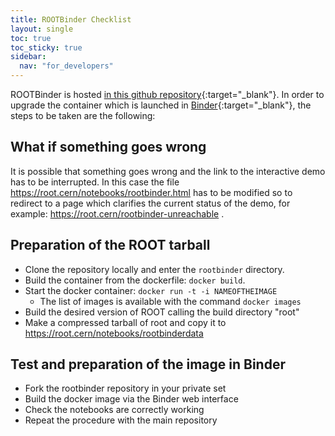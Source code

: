 ```yaml
---
title: ROOTBinder Checklist
layout: single
toc: true
toc_sticky: true
sidebar:
  nav: "for_developers"
---
```


ROOTBinder is hosted [in this github repository](https://github.com/cernphsft/rootbinder){:target="_blank"}.
In order to upgrade the container which is launched in [Binder](https://mybinder.org){:target="_blank"}, the
steps to be taken are the following:

## What if something goes wrong

It is possible that something goes wrong and the link to the interactive demo has to be
interrupted. In this case the file https://root.cern/notebooks/rootbinder.html has to be
modified so to redirect to a page which clarifies the current status of the demo,
for example: https://root.cern/rootbinder-unreachable .

## Preparation of the ROOT tarball

* Clone the repository locally and enter the `rootbinder` directory.
* Build the container from the dockerfile: `docker build`.
* Start the docker container: `docker run -t -i NAMEOFTHEIMAGE`
  * The list of images is available with the command `docker images`
* Build the desired version of ROOT calling the build directory "root"
* Make a compressed tarball of root and copy it to https://root.cern/notebooks/rootbinderdata

## Test and preparation of the image in Binder

* Fork the rootbinder repository in your private set
* Build the docker image via the Binder web interface
* Check the notebooks are correctly working
* Repeat the procedure with the main repository